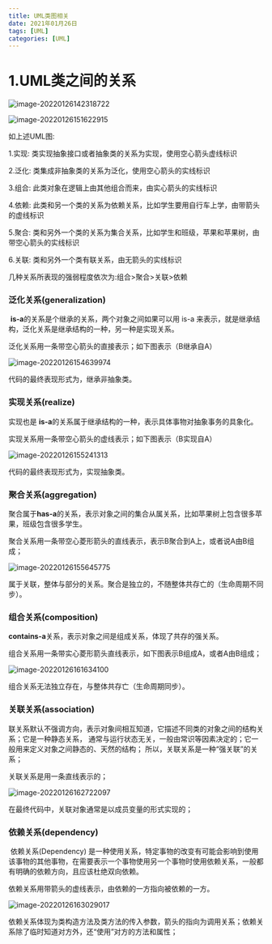 ```yaml
---
title: UML类图相关
date: 2021年01月26日
tags: [UML]
categories: [UML]
---
```


 

# 1.UML类之间的关系

![image-20220126142318722](image-20220126142318722-16431782003711.png)

![image-20220126151622915](image-20220126151622915-16431813838092.png)



如上述UML图:

1.实现:   类实现抽象接口或者抽象类的关系为实现，使用空心箭头虚线标识

2.泛化:   类集成非抽象类的关系为泛化，使用空心箭头的实线标识

3.组合:   此类对象在逻辑上由其他组合而来，由实心箭头的实线标识

4.依赖:   此类和另一个类的关系为依赖关系，比如学生要用自行车上学，由带箭头的虚线标识

5.聚合:   类和另外一个类的关系为集合关系，比如学生和班级，苹果和苹果树，由带空心箭头的实线标识

6.关联:   类和另外一个类有联关系，由无箭头的实线标识

几种关系所表现的强弱程度依次为:组合>聚合>关联>依赖

### 泛化关系(generalization)

​			 **is-a**的关系是个继承的关系，两个对象之间如果可以用 is-a 来表示，就是继承结构，泛化关系是继承结构的一种，另一种是实现关系。

泛化关系用一条带空心箭头的直接表示；如下图表示（B继承自A）

![image-20220126154639974](image-20220126154639974-16431832011253.png)

代码的最终表现形式为，继承非抽象类。

### 实现关系(realize)

实现也是 **is-a**的关系属于继承结构的一种，表示具体事物对抽象事务的具象化。

实现关系用一条带空心箭头的虚线表示；如下图表示（B实现自A）

![image-20220126155241313](image-20220126155241313-16431835623825.png)

代码的最终表现形式为，实现抽象类。



### 聚合关系(aggregation)

​    聚合属于**has-a**的关系，表示对象之间的集合从属关系，比如苹果树上包含很多苹果，班级包含很多学生。

​    聚合关系用一条带空心菱形箭头的直线表示，表示B聚合到A上，或者说A由B组成；

![image-20220126155645775](image-20220126155645775-16431838067626.png)

属于关联，整体与部分的关系。聚合是独立的，不随整体共存亡的（生命周期不同步）。



### 组合关系(composition)

**contains-a**关系，表示对象之间是组成关系，体现了共存的强关系。

组合关系用一条带实心菱形箭头直线表示，如下图表示B组成A，或者A由B组成；

![image-20220126161634100](image-20220126161634100-16431849956117.png)

组合关系无法独立存在，与整体共存亡（生命周期同步）。



### 关联关系(association)

  联关系默认不强调方向，表示对象间相互知道，它描述不同类的对象之间的结构关系；它是一种静态关系， 通常与运行状态无关，一般由常识等因素决定的；它一般用来定义对象之间静态的、天然的结构； 所以，关联关系是一种“强关联”的关系；

关联关系是用一条直线表示的；

![image-20220126162722097](image-20220126162722097-16431856429478.png)

在最终代码中，关联对象通常是以成员变量的形式实现的；



### 依赖关系(dependency)

​       依赖关系(Dependency) 是一种使用关系，特定事物的改变有可能会影响到使用该事物的其他事物，在需要表示一个事物使用另一个事物时使用依赖关系，一般都有明确的依赖方向，且应该杜绝双向依赖。

依赖关系用带箭头的虚线表示，由依赖的一方指向被依赖的一方。

![image-20220126163029017](image-20220126163029017-16431858297799.png)

依赖关系体现为类构造方法及类方法的传入参数，箭头的指向为调用关系；依赖关系除了临时知道对方外，还“使用”对方的方法和属性；

